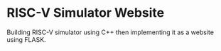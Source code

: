 # RISC-V Simulator Website
Building RISC-V simulator using C++ then implementing it as a website using FLASK. 

